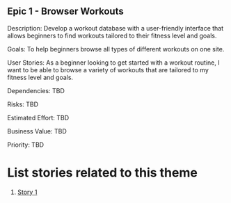 ## Epic 1 - Browser Workouts

Description: Develop a workout database with a user-friendly interface that allows beginners to find workouts tailored to their fitness level and goals.

Goals: To help beginners browse all types of different workouts on one site.

User Stories: As a beginner looking to get started with a workout routine, I want to be able to browse a variety of workouts that are tailored to my fitness level and goals.

Dependencies: TBD

Risks: TBD

Estimated Effort: TBD

Business Value: TBD

Priority: TBD

# List stories related to this theme
1. [Story 1](documentation/templates/theme/initiatives/epics/stories/story_template.md)
